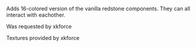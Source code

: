 Adds 16-colored version of the vanilla redstone components. They can all interact with eachother.

Was requested by xkforce

Textures provided by xkforce